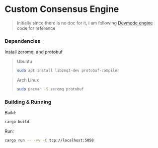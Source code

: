 # Custom Consensus Engine

> Initially since there is no doc for it, i am following [Devmode engine](https://github.com/adi-g15/sawtooth-devmode) code for reference

### Dependencies

Install zeromq, and protobuf

> Ubuntu
> ```sh
> sudo apt install libzmq3-dev protobuf-compiler
> ```

> Arch Linux
> ```sh
> sudo pacman -S zeromq protobuf
> ```

### Building & Running

Build:
```sh
cargo build
```

Run:
```sh
cargo run -- -vv -C tcp://localhost:5050
```
